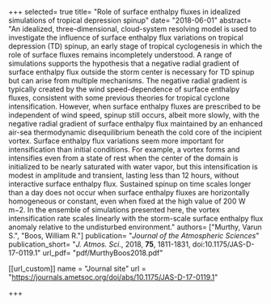 +++
selected= true
title= "Role of surface enthalpy fluxes in idealized simulations of tropical depression spinup"
date= "2018-06-01"
abstract= "An idealized, three-dimensional, cloud-system resolving model is used to investigate the influence of surface enthalpy flux variations on tropical depression (TD) spinup, an early stage of tropical cyclogenesis in which the role of surface fluxes remains incompletely understood. A range of simulations supports the hypothesis that a negative radial gradient of surface enthalpy flux outside the storm center is necessary for TD spinup but can arise from multiple mechanisms. The negative radial gradient is typically created by the wind speed-dependence of surface enthalpy fluxes, consistent with some previous theories for tropical cyclone intensification. However, when surface enthalpy fluxes are prescribed to be independent of wind speed, spinup still occurs, albeit more slowly, with the negative radial gradient of surface enthalpy flux maintained by an enhanced air-sea thermodynamic disequilibrium beneath the cold core of the incipient vortex. Surface enthalpy flux variations seem more important for intensification than initial conditions. For example, a vortex forms and intensifies even from a state of rest when the center of the domain is initialized to be nearly saturated with water vapor, but this intensification is modest in amplitude and transient, lasting less than 12 hours, without interactive surface enthalpy flux. Sustained spinup on time scales longer than a day does not occur when surface enthalpy fluxes are horizontally homogeneous or constant, even when fixed at the high value of 200 W m−2. In the ensemble of simulations presented here, the vortex intensification rate scales linearly with the storm-scale surface enthalpy flux anomaly relative to the undisturbed environment."
authors= ["Murthy, Varun S.", "Boos, William R."]
publication= "*Journal of the Atmospheric Sciences*"
publication_short= "*J. Atmos. Sci.*, 2018, **75**, 1811-1831, doi:10.1175/JAS-D-17-0119.1"
url_pdf= "pdf/MurthyBoos2018.pdf"

[[url_custom]]
    name = "Journal site"
    url = "https://journals.ametsoc.org/doi/abs/10.1175/JAS-D-17-0119.1"

+++


